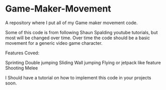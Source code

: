 # Game-Maker-Movement
A repository where I put all of my Game maker movement code.

Some of this code is from following Shaun Spalding youtube tutorials, but most will be changed over time.
Over time the code should be a basic movement for a generic video game character.

Features Coved:

Sprinting 
Double jumping
Sliding
Wall jumping
Flying or jetpack like feature
Shooting 
Melee



I Should have a tutorial on how to implement this code in your projects soon.
